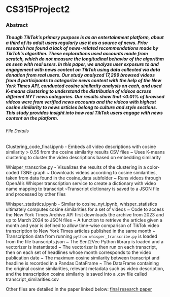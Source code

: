 # CS315Project2
### Abstract
##### Though TikTok’s primary purpose is as an entertainment platform, about a third of its adult users regularly use it as a source of news. Prior research has found a lack of news-related recommendations made by TikTok’s algorithm. These explorations used accounts made from scratch, which do not measure the longitudinal behavior of the algorithm as seen with real users. In this paper, we analyze user exposure to and engagement with news content on TikTok using data collected via data donation from real users. Our study analyzed 17,299 browsed videos from 4 participants to categorize news content with the help of the New York Times API, conducted cosine similarity analysis on each, and used K-means clustering to understand the distribution of videos across different NYT news categories. Our results show that <0.01% of browsed videos were from verified news accounts and the videos with highest cosine similarity to news articles belong to culture and style sections. This study provides insight into how real TikTok users engage with news content on the platform. 

###### File Details
Clustering_code_final.ipynb - Embeds all video descriptions with cosine similarity > 0.55 from the cosine similarity results CSV files
~ Uses K-means clustering to cluster the video descriptions based on embedding similarity

Whisper_transcribe.py - Visualizes the results of the clustering in a color-coded TSNE graph
~ Downloads videos according to cosine similarities, taken from data found in the cosine_data subfolder
~ Runs videos through OpenAI’s Whisper transcription service to create a dictionary with video name mapping to transcript
~Transcript dictionary is saved to a JSON file and processed by other files


Whisper_statistics.ipynb - Similar to cosine_nyt.ipynb, whisper_statistics ultimately computes cosine similarities for a set of videos
~ Code to access the New York Times Archive API first downloads the archive from 2023 and up to March 2024 to JSON files
~ A function to retrieve the articles given a month and year is defined to allow time-wise comparison of TikTok video transcription to New York Times articles published in the same month
~ Transcription data from running `python whisper_transcribe.py` is loaded from the file transcripts.json
~ The Sent2Vec Python library is loaded and a vectorizer is instantiated
~ The vectorizer is then run on each transcript, then on each set of headlines whose month corresponds to the video publication date
~ The maximum cosine similarity between transcript and headline is recorded in a Pandas DataFrame
~ The DataFrame containing the original cosine similarities, relevant metadata such as video description, and the transcription cosine similarity is saved into a .csv file called transcript_similarities.csv

Other files are detailed in the paper linked below:
[final research paper](https://docs.google.com/document/d/1aOvFnE1fKoCGNP9J-o_ROTLtc4zRh_13V3N31wnRFtU/edit?usp=sharing)
